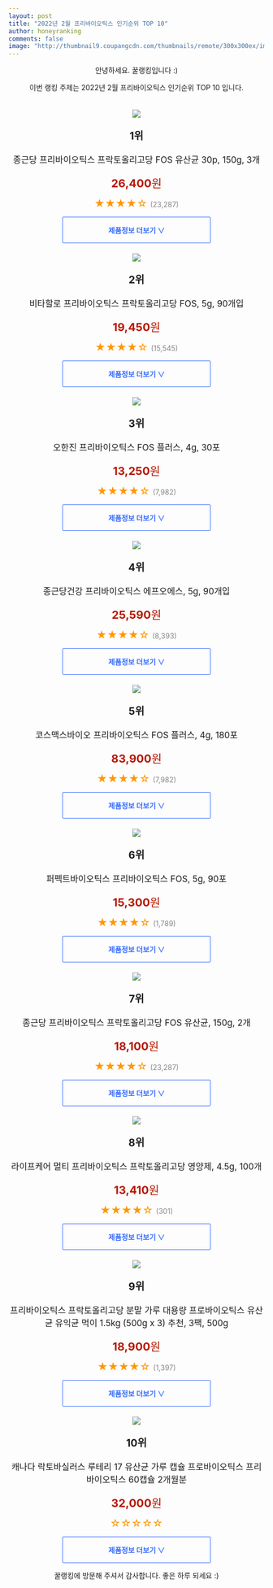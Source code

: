 ```yaml
--- 
layout: post 
title: "2022년 2월 프리바이오틱스 인기순위 TOP 10" 
author: honeyranking 
comments: false 
image: "http://thumbnail9.coupangcdn.com/thumbnails/remote/300x300ex/image/retail/images/13599510649278-07a7408a-f2ec-458c-b5b5-7a250f53dd97.jpg" 
--- 
```

<p style="text-align: center;">안녕하세요. 꿀랭킹입니다 :)</p> <p style="text-align: center;">이번 랭킹 주제는 2022년 2월 프리바이오틱스 인기순위 TOP 10 입니다.</p><center><img src="http://thumbnail9.coupangcdn.com/thumbnails/remote/300x300ex/image/retail/images/13599510649278-07a7408a-f2ec-458c-b5b5-7a250f53dd97.jpg" style="margin-top:20px" /></center> <p style="text-align: center; font-size: 20px"><b>1위</b></p> <p style="text-align: center; font-size: 17px">종근당 프리바이오틱스 프락토올리고당 FOS 유산균 30p, 150g, 3개</p> <p style="text-align: center;"><span style="color: #b61800; font-size: 22px;"><b>26,400</b>원</span></p> <p style="text-align: center;"><span style="color: #ff9600; font-size: 20px;">★★★★☆ </span><span style="color: #878787;">(23,287)</span></p> <center><a href="https://link.coupang.com/a/jrGvX"> <div style="font-size: 14px; display: inline-block; padding: 15px 90px; color: #346aff; border-radius: 2px; border: 1px solid #346aff; cursor: pointer;"><b>제품정보 더보기 &or;</b></div> </a></center><center><img src="http://thumbnail10.coupangcdn.com/thumbnails/remote/300x300ex/image/retail/images/674644710065969-b81172cd-b5b7-411e-94aa-a3c22959b371.jpg" style="margin-top:20px" /></center> <p style="text-align: center; font-size: 20px"><b>2위</b></p> <p style="text-align: center; font-size: 17px">비타할로 프리바이오틱스 프락토올리고당 FOS, 5g, 90개입</p> <p style="text-align: center;"><span style="color: #b61800; font-size: 22px;"><b>19,450</b>원</span></p> <p style="text-align: center;"><span style="color: #ff9600; font-size: 20px;">★★★★☆ </span><span style="color: #878787;">(15,545)</span></p> <center><a href="https://link.coupang.com/a/jrGvY"> <div style="font-size: 14px; display: inline-block; padding: 15px 90px; color: #346aff; border-radius: 2px; border: 1px solid #346aff; cursor: pointer;"><b>제품정보 더보기 &or;</b></div> </a></center><center><img src="http://thumbnail6.coupangcdn.com/thumbnails/remote/300x300ex/image/retail/images/3281554946843-6a36984c-b132-47d9-b872-327ef3ef5a4b.jpg" style="margin-top:20px" /></center> <p style="text-align: center; font-size: 20px"><b>3위</b></p> <p style="text-align: center; font-size: 17px">오한진 프리바이오틱스 FOS 플러스, 4g, 30포</p> <p style="text-align: center;"><span style="color: #b61800; font-size: 22px;"><b>13,250</b>원</span></p> <p style="text-align: center;"><span style="color: #ff9600; font-size: 20px;">★★★★☆ </span><span style="color: #878787;">(7,982)</span></p> <center><a href="https://link.coupang.com/a/jrGv0"> <div style="font-size: 14px; display: inline-block; padding: 15px 90px; color: #346aff; border-radius: 2px; border: 1px solid #346aff; cursor: pointer;"><b>제품정보 더보기 &or;</b></div> </a></center><center><img src="http://thumbnail8.coupangcdn.com/thumbnails/remote/300x300ex/image/retail/images/2020/06/17/14/2/b2cea027-c7b2-4531-906a-839dc82b0305.jpg" style="margin-top:20px" /></center> <p style="text-align: center; font-size: 20px"><b>4위</b></p> <p style="text-align: center; font-size: 17px">종근당건강 프리바이오틱스 에프오에스, 5g, 90개입</p> <p style="text-align: center;"><span style="color: #b61800; font-size: 22px;"><b>25,590</b>원</span></p> <p style="text-align: center;"><span style="color: #ff9600; font-size: 20px;">★★★★☆ </span><span style="color: #878787;">(8,393)</span></p> <center><a href="https://link.coupang.com/a/jrGv2"> <div style="font-size: 14px; display: inline-block; padding: 15px 90px; color: #346aff; border-radius: 2px; border: 1px solid #346aff; cursor: pointer;"><b>제품정보 더보기 &or;</b></div> </a></center><center><img src="http://thumbnail6.coupangcdn.com/thumbnails/remote/300x300ex/image/vendor_inventory/9cbe/8b790f209cc1f5f6a850880e33a4accf5daaead97da2b36011674e9c8b0c.jpg" style="margin-top:20px" /></center> <p style="text-align: center; font-size: 20px"><b>5위</b></p> <p style="text-align: center; font-size: 17px">코스맥스바이오 프리바이오틱스 FOS 플러스, 4g, 180포</p> <p style="text-align: center;"><span style="color: #b61800; font-size: 22px;"><b>83,900</b>원</span></p> <p style="text-align: center;"><span style="color: #ff9600; font-size: 20px;">★★★★☆ </span><span style="color: #878787;">(7,982)</span></p> <center><a href="https://link.coupang.com/a/jrGv5"> <div style="font-size: 14px; display: inline-block; padding: 15px 90px; color: #346aff; border-radius: 2px; border: 1px solid #346aff; cursor: pointer;"><b>제품정보 더보기 &or;</b></div> </a></center><center><img src="http://thumbnail7.coupangcdn.com/thumbnails/remote/300x300ex/image/retail/images/2163834230227858-ac71a53d-a5e1-4b79-950b-e65c6e7fe849.jpg" style="margin-top:20px" /></center> <p style="text-align: center; font-size: 20px"><b>6위</b></p> <p style="text-align: center; font-size: 17px">퍼펙트바이오틱스 프리바이오틱스 FOS, 5g, 90포</p> <p style="text-align: center;"><span style="color: #b61800; font-size: 22px;"><b>15,300</b>원</span></p> <p style="text-align: center;"><span style="color: #ff9600; font-size: 20px;">★★★★☆ </span><span style="color: #878787;">(1,789)</span></p> <center><a href="https://link.coupang.com/a/jrGv9"> <div style="font-size: 14px; display: inline-block; padding: 15px 90px; color: #346aff; border-radius: 2px; border: 1px solid #346aff; cursor: pointer;"><b>제품정보 더보기 &or;</b></div> </a></center><center><img src="http://thumbnail8.coupangcdn.com/thumbnails/remote/300x300ex/image/retail/images/13552524955484-78a3da51-35a1-4319-a4ef-7ddc768540dc.jpg" style="margin-top:20px" /></center> <p style="text-align: center; font-size: 20px"><b>7위</b></p> <p style="text-align: center; font-size: 17px">종근당 프리바이오틱스 프락토올리고당 FOS 유산균, 150g, 2개</p> <p style="text-align: center;"><span style="color: #b61800; font-size: 22px;"><b>18,100</b>원</span></p> <p style="text-align: center;"><span style="color: #ff9600; font-size: 20px;">★★★★☆ </span><span style="color: #878787;">(23,287)</span></p> <center><a href="https://link.coupang.com/a/jrGwb"> <div style="font-size: 14px; display: inline-block; padding: 15px 90px; color: #346aff; border-radius: 2px; border: 1px solid #346aff; cursor: pointer;"><b>제품정보 더보기 &or;</b></div> </a></center><center><img src="http://thumbnail10.coupangcdn.com/thumbnails/remote/300x300ex/image/retail/images/2020/01/13/17/5/805a76e2-29b3-41a2-a0b3-490736ac9af1.jpg" style="margin-top:20px" /></center> <p style="text-align: center; font-size: 20px"><b>8위</b></p> <p style="text-align: center; font-size: 17px">라이프케어 멀티 프리바이오틱스 프락토올리고당 영양제, 4.5g, 100개</p> <p style="text-align: center;"><span style="color: #b61800; font-size: 22px;"><b>13,410</b>원</span></p> <p style="text-align: center;"><span style="color: #ff9600; font-size: 20px;">★★★★☆ </span><span style="color: #878787;">(301)</span></p> <center><a href="https://link.coupang.com/a/jrGwg"> <div style="font-size: 14px; display: inline-block; padding: 15px 90px; color: #346aff; border-radius: 2px; border: 1px solid #346aff; cursor: pointer;"><b>제품정보 더보기 &or;</b></div> </a></center><center><img src="http://thumbnail9.coupangcdn.com/thumbnails/remote/300x300ex/image/vendor_inventory/d7e1/2944a966689817579975029a8d5a92903095e2cd5040ab780b06e80c8330.jpg" style="margin-top:20px" /></center> <p style="text-align: center; font-size: 20px"><b>9위</b></p> <p style="text-align: center; font-size: 17px">프리바이오틱스 프락토올리고당 분말 가루 대용량 프로바이오틱스 유산균 유익균 먹이 1.5kg (500g x 3) 추천, 3팩, 500g</p> <p style="text-align: center;"><span style="color: #b61800; font-size: 22px;"><b>18,900</b>원</span></p> <p style="text-align: center;"><span style="color: #ff9600; font-size: 20px;">★★★★☆ </span><span style="color: #878787;">(1,397)</span></p> <center><a href="https://link.coupang.com/a/jrGwi"> <div style="font-size: 14px; display: inline-block; padding: 15px 90px; color: #346aff; border-radius: 2px; border: 1px solid #346aff; cursor: pointer;"><b>제품정보 더보기 &or;</b></div> </a></center><center><img src="http://thumbnail8.coupangcdn.com/thumbnails/remote/300x300ex/image/vendor_inventory/9c1d/9dfeea9d7309311e5da9a53a1446a64e36aeba5fef0c64c1f35c2e63fbaa.jpg" style="margin-top:20px" /></center> <p style="text-align: center; font-size: 20px"><b>10위</b></p> <p style="text-align: center; font-size: 17px">캐나다 락토바실러스 루테리 17 유산균 가루 캡슐 프로바이오틱스 프리바이오틱스 60캡슐 2개월분</p> <p style="text-align: center;"><span style="color: #b61800; font-size: 22px;"><b>32,000</b>원</span></p> <p style="text-align: center;"><span style="color: #ff9600; font-size: 20px;">☆☆☆☆☆ </span><span style="color: #878787;"></span></p> <center><a href="https://link.coupang.com/a/jrGwn"> <div style="font-size: 14px; display: inline-block; padding: 15px 90px; color: #346aff; border-radius: 2px; border: 1px solid #346aff; cursor: pointer;"><b>제품정보 더보기 &or;</b></div> </a></center> <p style="text-align: center;">꿀랭킹에 방문해 주셔서 감사합니다. 좋은 하루 되세요 :)</p>
